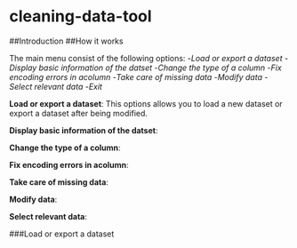 # cleaning-data-tool
##Introduction
##How it works

The main menu consist of the following options:
-*Load or export a dataset*
-*Display basic information of the datset*
-*Change the type of a column*
-*Fix encoding errors in acolumn*
-*Take care of missing data*
-*Modify data*
-*Select relevant data*
-*Exit*

**Load or export a dataset**: This options allows you to load a new dataset or export a dataset after being modified.

**Display basic information of the datset**:

**Change the type of a column**:

**Fix encoding errors in acolumn**:

**Take care of missing data**:

**Modify data**:

**Select relevant data**:

###Load or export a dataset




